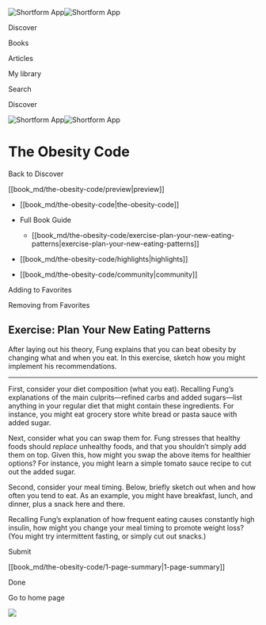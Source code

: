![Shortform App](/img/logo.36a2399e.svg)![Shortform App](/img/logo-dark.70c1b072.svg)

Discover

Books

Articles

My library

Search

Discover

![Shortform App](/img/logo.36a2399e.svg)![Shortform App](/img/logo-dark.70c1b072.svg)

# The Obesity Code

Back to Discover

[[book_md/the-obesity-code/preview|preview]]

  * [[book_md/the-obesity-code|the-obesity-code]]
  * Full Book Guide

    * [[book_md/the-obesity-code/exercise-plan-your-new-eating-patterns|exercise-plan-your-new-eating-patterns]]
  * [[book_md/the-obesity-code/highlights|highlights]]
  * [[book_md/the-obesity-code/community|community]]



Adding to Favorites 

Removing from Favorites 

## Exercise: Plan Your New Eating Patterns

After laying out his theory, Fung explains that you can beat obesity by changing what and when you eat. In this exercise, sketch how you might implement his recommendations.

* * *

First, consider your diet composition (what you eat). Recalling Fung’s explanations of the main culprits—refined carbs and added sugars—list anything in your regular diet that might contain these ingredients. For instance, you might eat grocery store white bread or pasta sauce with added sugar.

Next, consider what you can swap them for. Fung stresses that healthy foods should _replace_ unhealthy foods, and that you shouldn’t simply add them on top. Given this, how might you swap the above items for healthier options? For instance, you might learn a simple tomato sauce recipe to cut out the added sugar.

Second, consider your meal timing. Below, briefly sketch out when and how often you tend to eat. As an example, you might have breakfast, lunch, and dinner, plus a snack here and there.

Recalling Fung’s explanation of how frequent eating causes constantly high insulin, how might you change your meal timing to promote weight loss? (You might try intermittent fasting, or simply cut out snacks.)

Submit 

[[book_md/the-obesity-code/1-page-summary|1-page-summary]]

Done

Go to home page 

![](https://bat.bing.com/action/0?ti=56018282&Ver=2&mid=fe075d29-0c25-4472-8abb-1c7fe471bbf5&sid=1711133063fa11eebdec89a8b8ae3bbc&vid=171147a063fa11eea7440fcfeb230d96&vids=0&msclkid=N&pi=0&lg=en-US&sw=800&sh=600&sc=24&nwd=1&tl=Shortform%20%7C%20Book&p=https%3A%2F%2Fwww.shortform.com%2Fapp%2Fbook%2Fthe-obesity-code%2Fexercise-plan-your-new-eating-patterns&r=&lt=633&evt=pageLoad&sv=1&rn=536657)
